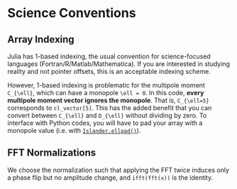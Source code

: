 # Science Conventions

## Array Indexing
Julia has 1-based indexing, the usual convention for science-focused languages (Fortran/R/Matlab/Mathematica). If you are interested in studying reality and not pointer offsets, this is an acceptable indexing scheme.

However, 1-based indexing is problematic for the multipole moment ``C_{\ell}``, which can have a monopole ``\ell = 0``. In this code, **every multipole moment vector ignores the monopole**. That is, ``C_{\ell=5}`` corresponds to `cl_vector[5]`. This has the added benefit that you can convert between ``C_{\ell}`` and ``D_{\ell}`` without dividing by zero. To interface with Python codes, you will have to pad your array with a monopole value (i.e. with [`Islander.ellpad()`](@ref)).

## FFT Normalizations
We choose the normalization such that applying the FFT twice induces only a phase flip but no amplitude change, and `ifft(fft(x))` is the identity.
